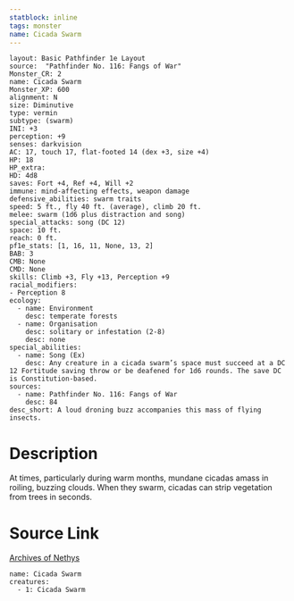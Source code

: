 ```yaml
---
statblock: inline
tags: monster
name: Cicada Swarm
---
```

```statblock
layout: Basic Pathfinder 1e Layout
source:  "Pathfinder No. 116: Fangs of War"
Monster_CR: 2
name: Cicada Swarm
Monster_XP: 600
alignment: N
size: Diminutive
type: vermin
subtype: (swarm)
INI: +3
perception: +9
senses: darkvision
AC: 17, touch 17, flat-footed 14 (dex +3, size +4)
HP: 18
HP_extra: 
HD: 4d8
saves: Fort +4, Ref +4, Will +2
immune: mind-affecting effects, weapon damage
defensive_abilities: swarm traits
speed: 5 ft., fly 40 ft. (average), climb 20 ft.
melee: swarm (1d6 plus distraction and song)
special_attacks: song (DC 12)
space: 10 ft.
reach: 0 ft.
pf1e_stats: [1, 16, 11, None, 13, 2]
BAB: 3
CMB: None
CMD: None
skills: Climb +3, Fly +13, Perception +9
racial_modifiers:
- Perception 8
ecology:
  - name: Environment
    desc: temperate forests
  - name: Organisation
    desc: solitary or infestation (2-8)
    desc: none
special_abilities:
  - name: Song (Ex)
    desc: Any creature in a cicada swarm’s space must succeed at a DC 12 Fortitude saving throw or be deafened for 1d6 rounds. The save DC is Constitution-based.
sources:
  - name: Pathfinder No. 116: Fangs of War
    desc: 84
desc_short: A loud droning buzz accompanies this mass of flying insects.
```
# Description
At times, particularly during warm months, mundane cicadas amass in roiling, buzzing clouds. When they swarm, cicadas can strip vegetation from trees in seconds.
# Source Link
[Archives of Nethys](https://aonprd.com/MonsterDisplay.aspx?ItemName=Cicada%20Swarm)
```encounter-table
name: Cicada Swarm
creatures:
  - 1: Cicada Swarm
```
